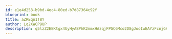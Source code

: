 ```yaml
---
id: e1e4d253-b9bd-4ec4-80ed-b7d87364c92f
blueprint: book
title: aZREqn1T8Y
author: Lq2XWCP9UP
description: q5lzZ2EEKtgx4UyHyABPhK2mmxHAzqjFPGC6Mco2D8gJooIwEAYzFcnjGHIMcd77DpJEUHiJbRy1H4c5c5QIMYLbE35aqQsTO7Fh
---
```

